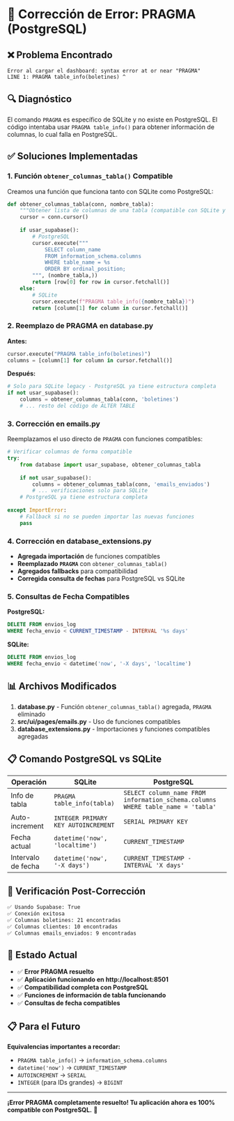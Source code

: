 # 🔧 Corrección de Error: PRAGMA (PostgreSQL)

## ❌ **Problema Encontrado**
```
Error al cargar el dashboard: syntax error at or near "PRAGMA" 
LINE 1: PRAGMA table_info(boletines) ^
```

## 🔍 **Diagnóstico**
El comando `PRAGMA` es específico de SQLite y no existe en PostgreSQL. El código intentaba usar `PRAGMA table_info()` para obtener información de columnas, lo cual falla en PostgreSQL.

## ✅ **Soluciones Implementadas**

### 1. **Función `obtener_columnas_tabla()` Compatible**
Creamos una función que funciona tanto con SQLite como PostgreSQL:

```python
def obtener_columnas_tabla(conn, nombre_tabla):
    """Obtener lista de columnas de una tabla (compatible con SQLite y PostgreSQL)"""
    cursor = conn.cursor()
    
    if usar_supabase():
        # PostgreSQL
        cursor.execute("""
            SELECT column_name 
            FROM information_schema.columns 
            WHERE table_name = %s 
            ORDER BY ordinal_position;
        """, (nombre_tabla,))
        return [row[0] for row in cursor.fetchall()]
    else:
        # SQLite
        cursor.execute(f"PRAGMA table_info({nombre_tabla})")
        return [column[1] for column in cursor.fetchall()]
```

### 2. **Reemplazo de PRAGMA en database.py**
**Antes:**
```python
cursor.execute("PRAGMA table_info(boletines)")
columns = [column[1] for column in cursor.fetchall()]
```

**Después:**
```python
# Solo para SQLite legacy - PostgreSQL ya tiene estructura completa
if not usar_supabase():
    columns = obtener_columnas_tabla(conn, 'boletines')
    # ... resto del código de ALTER TABLE
```

### 3. **Corrección en emails.py**
Reemplazamos el uso directo de `PRAGMA` con funciones compatibles:

```python
# Verificar columnas de forma compatible
try:
    from database import usar_supabase, obtener_columnas_tabla
    
    if not usar_supabase():
        columns = obtener_columnas_tabla(conn, 'emails_enviados')
        # ... verificaciones solo para SQLite
    # PostgreSQL ya tiene estructura completa
        
except ImportError:
    # Fallback si no se pueden importar las nuevas funciones
    pass
```

### 4. **Corrección en database_extensions.py**
- **Agregada importación** de funciones compatibles
- **Reemplazado `PRAGMA`** con `obtener_columnas_tabla()`
- **Agregados fallbacks** para compatibilidad
- **Corregida consulta de fechas** para PostgreSQL vs SQLite

### 5. **Consultas de Fecha Compatibles**
**PostgreSQL:**
```sql
DELETE FROM envios_log 
WHERE fecha_envio < CURRENT_TIMESTAMP - INTERVAL '%s days'
```

**SQLite:**
```sql
DELETE FROM envios_log 
WHERE fecha_envio < datetime('now', '-X days', 'localtime')
```

## 📊 **Archivos Modificados**

1. **database.py** - Función `obtener_columnas_tabla()` agregada, `PRAGMA` eliminado
2. **src/ui/pages/emails.py** - Uso de funciones compatibles
3. **database_extensions.py** - Importaciones y funciones compatibles agregadas

## 📋 **Comando PostgreSQL vs SQLite**

| Operación | SQLite | PostgreSQL |
|-----------|--------|------------|
| Info de tabla | `PRAGMA table_info(tabla)` | `SELECT column_name FROM information_schema.columns WHERE table_name = 'tabla'` |
| Auto-increment | `INTEGER PRIMARY KEY AUTOINCREMENT` | `SERIAL PRIMARY KEY` |
| Fecha actual | `datetime('now', 'localtime')` | `CURRENT_TIMESTAMP` |
| Intervalo de fecha | `datetime('now', '-X days')` | `CURRENT_TIMESTAMP - INTERVAL 'X days'` |

## 🧪 **Verificación Post-Corrección**

```bash
✅ Usando Supabase: True
✅ Conexión exitosa
✅ Columnas boletines: 21 encontradas
✅ Columnas clientes: 10 encontradas
✅ Columnas emails_enviados: 9 encontradas
```

## 🚀 **Estado Actual**

- ✅ **Error PRAGMA resuelto**
- ✅ **Aplicación funcionando en http://localhost:8501**
- ✅ **Compatibilidad completa con PostgreSQL**
- ✅ **Funciones de información de tabla funcionando**
- ✅ **Consultas de fecha compatibles**

## 📋 **Para el Futuro**

**Equivalencias importantes a recordar:**
- `PRAGMA table_info()` → `information_schema.columns`
- `datetime('now')` → `CURRENT_TIMESTAMP`
- `AUTOINCREMENT` → `SERIAL`
- `INTEGER` (para IDs grandes) → `BIGINT`

---

**¡Error PRAGMA completamente resuelto! Tu aplicación ahora es 100% compatible con PostgreSQL.** 🎉
